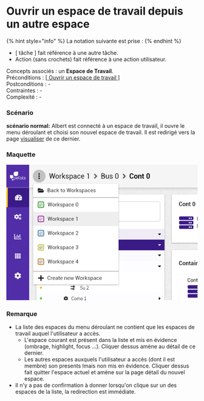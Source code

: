 # Ouvrir un espace de travail depuis un autre espace

{% hint style="info" %}
La notation suivante est prise :
{% endhint %}

* \[ tâche \] fait référence à une autre tâche.
* Action \(sans crochets\) fait référence à une action utilisateur.

Concepts associés : un **Espace de Travail**.  
Préconditions : [\[](charger-un-espace-de-travail.md)[ Ouvrir un espace de travail \]](charger-un-espace-de-travail.md)  
Postconditions : -  
Contraintes : -  
Complexité : -

### Scénario

**scénario normal:** Albert est connecté à un espace de travail, il ouvre le menu déroulant et choisi son nouvel espace de travail. Il est redirigé vers la page [visualiser](visualiser-un-espace-de-travail.md) de ce dernier.



### Maquette

![](../../.gitbook/assets/menu-deroulant-espaces.png)



### Remarque

* La liste des espaces du menu déroulant ne contient que les espaces de travail auquel l'utilisateur a accès.
  * L'espace courant est présent dans la liste et mis en évidence \(ombrage, highlight, focus ...\). Cliquer dessus amène au détail de ce dernier.
  * Les autres espaces auxquels l'utilisateur a accès \(dont il est membre\) son presents lmais non mis en évidence. Cliquer dessus fait quitter l'espace actuel et amène sur la page détail du nouvel espace.
* Il n'y a pas de confirmation à donner lorsqu'on clique sur un des espaces de la liste, la redirection est immédiate.

